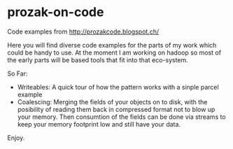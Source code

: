 # prozak-on-code
Code examples from http://prozakcode.blogspot.ch/ 


Here you will find diverse code examples for the parts of my work which could be handy to use.
At the moment I am working on hadoop so most of the early parts will be based tools that fit into that
eco-system. 

So Far:
- Writeables: 
  A quick tour of how the pattern works with a sinple parcel example
- Coalescing: 
  Merging the fields of your objects on to disk, with the posibility of reading them back in compressed format
  not to blow up your memory. Then consumtion of the fields can be done via streams to keep your memory footprint 
  low and still have your data.
  
  
Enjoy.
